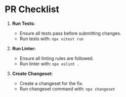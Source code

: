 # PR Checklist

1.  **Run Tests:**

    - Ensure all tests pass before submitting changes.
    - Run tests with: `npx vitest run`

2.  **Run Linter:**

    - Ensure all linting rules are followed.
    - Run linter with: `npx eslint .`

3.  **Create Changeset:**
    - Create a changeset for the fix.
    - Run changeset command with: `npx changeset`
